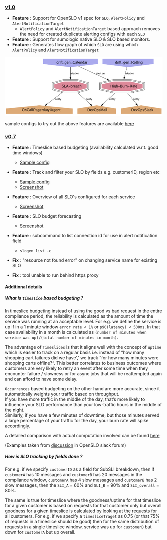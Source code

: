 ### [v1.0](https://github.com/AbirHamzi/dd-slogen/releases/tag/v1.0.0)

- **Feature** : Support for OpenSLO v1 spec for `SLO`, `AlertPolicy` and `AlertNotificationTarget`
  - `AlertPolicy` and `AlertNotificationTarget` based approach removes the need for created duplicate alerting configs with each `SLO`
- **Feature** : Support for sumologic native SLO & SLO based monitors.
- **Feature** : Generates flow graph of which `SLO` are using which `AlertPolicy` and `AlertNotificationTarget`

![dep-graph](misc/samples-flowchart.png)

sample configs to try out the above features are available [here](samples/sumologic/v1)



### [v0.7](https://github.com/AbirHamzi/dd-slogen/milestone/2?closed=1)

- **Feature** : Timeslice based budgeting (availability calculated w.r.t. good time windows)  
  - [Sample config](samples/openslo/ingest-lag-timeslice-budgeting.yaml)
  
- **Feature** : Track and filter your SLO by fields e.g. customerID, region etc
  - [Sample config](samples/openslo/ingest-lag-timeslice-budgeting.yaml)
  - [Screenshot](misc/SLO-breakdow.png)

- **Feature** : Overview of all SLO's configured for each service
  - [Screenshot](misc/service-overview.png)
  
- **Feature** : SLO budget forecasting
  - [Screenshot](misc/budget-forecast.png)

- **Feature** : subcommand to list connection id for use in alert notification field
  - `slogen list -c`

- **Fix** : "resource not found error" on changing service name for existing SLO

- **Fix** : tool unable to run behind https proxy

#### Additional details

##### What is `timeslice` based budgeting ?
In timeslice budgeting instead of using the good vs bad request in the entire compliance period, the reliability is calculated as the amount of time the service was running at an acceptable level. For e.g. we define the service is up if in a 1 minute window `error rate < 1%` or `p90(latency) < 500ms`. In that case availability in a month is calculated as `(number of minutes when service was up)/(total number of minutes in month)`.

The advantage of `Timeslices` is that it aligns well with the concept of `uptime` which is easier to track on a regular basis 
i.e. instead of “how many shopping cart failures did we have',' we track “for how many minutes were shopping carts offline?“.
This better correlates to business outcomes where customers are very likely to retry an event after some time when they encounter failure / slowness or for async jobs that will be reattempted again and can afford to have some delay.  

`Occurrences` based budgeting on the other hand are more accurate, since it automatically weights your traffic based on throughput.  
If you have more traffic in the middle of the day, that’s more likely to influence your SLO performance than your low-traffic hours in the middle of the night.  
Similarly, if you have a few minutes of downtime, but those minutes served a large percentage of your traffic for the day, your burn rate will spike accordingly.

A detailed comparison with actual computation involved can be found [here](https://gist.github.com/nobl9-mikec/a1a55d97d77f10216be775eaad7221ac)

(Examples taken from [discussion](https://openslo.slack.com/archives/C0202J83M3R/p1637255459106800?thread_ts=1637242125.103900&cid=C0202J83M3R) in OpenSLO slack forum)
##### How is SLO tracking by fields done ?
For e.g. if we specify `customerID` as a field for SubSLI breakdown, 
then if `customerA` has 10 messages and `customerB` has 20 messages in the compliance window, `customerA` has 4 slow messages 
and `customerB` has 2 slow messages, then the `SLI_A` = 60% and `SLI_B` = 90% and `SLI_overall` = 80%. 

The same is true for timeslice where the goodness/uptime for that timeslice for a given customer is based on 
requests for that customer only but overall goodness for a given timeslice is calculated by looking at the requests for all customers. 
For e.g. if we specify a `timesliceTraget` as 0.75 (or that 75% of requests in a timeslice should be good) 
then for the same distribution of requests in a single timeslice window, service was up for `customerB` but down for `customerA` but up overall.

